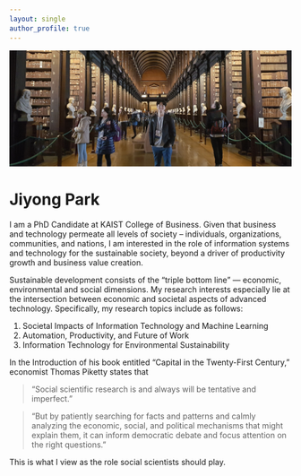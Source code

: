 ```yaml
---
layout: single
author_profile: true
---
```


![](/assets/images/home-photo.jpg)

# Jiyong Park 


I am a PhD Candidate at KAIST College of Business. Given that business and technology permeate all levels of society – individuals, organizations, communities, and nations, I am interested in the role of information systems and technology for the sustainable society, beyond a driver of productivity growth and business value creation. 

Sustainable development consists of the “triple bottom line” — economic, environmental and social dimensions. My research interests especially lie at the intersection between economic and societal aspects of advanced technology. Specifically, my research topics include as follows:
1. Societal Impacts of Information Technology and Machine Learning
2. Automation, Productivity, and Future of Work
3. Information Technology for Environmental Sustainability

In the Introduction of his book entitled “Capital in the Twenty-First Century,” economist Thomas Piketty states that
> “Social scientific research is and always will be tentative and imperfect.”

> “But by patiently searching for facts and patterns and calmly analyzing the economic, social, and political mechanisms that might explain them, it can inform democratic debate and focus attention on the right questions.”

This is what I view as the role social scientists should play.